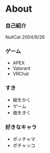 # About

### 自己紹介

NullCat
2004/8/26

### ゲーム

- APEX
- Valorant
- VRChat

### すき

- 絵をかく
- ゲーム
- 曲をきく

### 好きなキャラ

- ポッチャマ
- ポチャッコ
